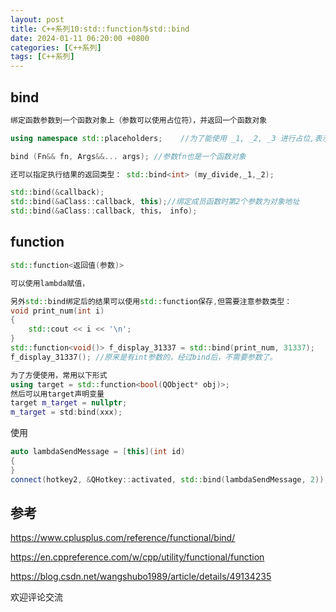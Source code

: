 ```yaml
---
layout: post
title: C++系列10:std::function与std::bind
date: 2024-01-11 06:20:00 +0800
categories: [C++系列]
tags: [C++系列]
---
```

## bind
```cpp
绑定函数参数到一个函数对象上（参数可以使用占位符），并返回一个函数对象

using namespace std::placeholders;    //为了能使用 _1, _2, _3 进行占位,表示这个参数以调用时传入的参数为准

bind (Fn&& fn, Args&&... args); //参数fn也是一个函数对象

还可以指定执行结果的返回类型： std::bind<int> (my_divide,_1,_2);

std::bind(&callback);
std::bind(&aClass::callback, this);//绑定成员函数时第2个参数为对象地址
std::bind(&aClass::callback, this， info);
```
## function
```cpp
std::function<返回值(参数)>

可以使用lambda赋值，

另外std::bind绑定后的结果可以使用std::function保存,但需要注意参数类型：
void print_num(int i)
{
    std::cout << i << '\n';
}
std::function<void()> f_display_31337 = std::bind(print_num, 31337);
f_display_31337(); //原来是有int参数的，经过bind后，不需要参数了。

为了方便使用，常用以下形式
using target = std::function<bool(QObject* obj)>;
然后可以用target声明变量
target m_target = nullptr;
m_target = std:bind(xxx);
```
使用
```cpp
auto lambdaSendMessage = [this](int id)
{
}
connect(hotkey2, &QHotkey::activated, std::bind(lambdaSendMessage, 2)); //connect的第三个参数是一个函数对象，可以用bind返回一个函数对象。
```
## 参考
<https://www.cplusplus.com/reference/functional/bind/>

<https://en.cppreference.com/w/cpp/utility/functional/function>

<https://blog.csdn.net/wangshubo1989/article/details/49134235>

欢迎评论交流